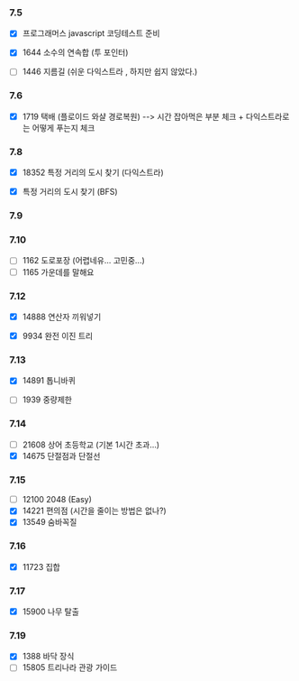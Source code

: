 ### 7.5
- [x] 프로그래머스 javascript 코딩테스트 준비
- [x] 1644 소수의 연속합 (투 포인터)
- [ ] 1446 지름길 (쉬운 다익스트라 , 하지만 쉽지 않았다.)


### 7.6 
- [x] 1719 택배 (플로이드 와샬 경로복원) --> 시간 잡아먹은 부분 체크 +  다익스트라로는 어떻게 푸는지 체크

### 7.8
- [x] 18352 특정 거리의 도시 찾기 (다익스트라)
- [x] 특정 거리의 도시 찾기 (BFS)


### 7.9

### 7.10 
- [ ] 1162 도로포장 (어렵네유... 고민중...)
- [ ] 1165 가운데를 말해요

### 7.12
- [x] 14888 연산자 끼워넣기 
- [x] 9934 완전 이진 트리


### 7.13
- [x] 14891 톱니바퀴
- [ ] 1939 중량제한


### 7.14
- [ ] 21608 상어 초등학교 (기본 1시간 초과...)
- [x] 14675 단절점과 단절선

### 7.15
- [ ] 12100 2048 (Easy)
- [x] 14221 편의점 (시간을 줄이는 방법은 없나?)
- [x] 13549 숨바꼭질 

### 7.16
- [x] 11723 집합

### 7.17
- [x] 15900 나무 탈출

### 7.19
- [x] 1388 바닥 장식
- [ ] 15805 트리나라 관광 가이드
